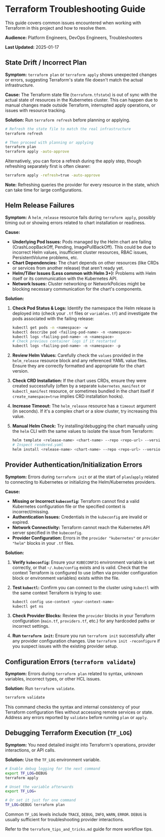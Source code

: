 # Terraform Troubleshooting Guide

This guide covers common issues encountered when working with Terraform in this project and how to resolve them.

**Audience:** Platform Engineers, DevOps Engineers, Troubleshooters

**Last Updated:** 2025-01-17

## State Drift / Incorrect Plan

**Symptom:** `terraform plan` or `terraform apply` shows unexpected changes or errors, suggesting Terraform's state file doesn't match the actual infrastructure.

**Cause:** The Terraform state file (`terraform.tfstate`) is out of sync with the actual state of resources in the Kubernetes cluster. This can happen due to manual changes made outside Terraform, interrupted apply operations, or issues with resource tracking.

**Solution:** Run `terraform refresh` before planning or applying.

```bash
# Refresh the state file to match the real infrastructure
terraform refresh

# Then proceed with planning or applying
terraform plan
terraform apply -auto-approve
```

Alternatively, you can force a refresh during the apply step, though refreshing separately first is often clearer:

```bash
terraform apply -refresh=true -auto-approve
```

**Note:** Refreshing queries the provider for every resource in the state, which can take time for large configurations.

## Helm Release Failures

**Symptom:** A `helm_release` resource fails during `terraform apply`, possibly timing out or showing errors related to chart installation or readiness.

**Cause:**

* **Underlying Pod Issues:** Pods managed by the Helm chart are failing (CrashLoopBackOff, Pending, ImagePullBackOff). This could be due to incorrect Helm values, insufficient cluster resources, RBAC issues, PersistentVolume problems, etc.
* **Chart Dependencies:** The chart depends on other resources (like CRDs or services from another release) that aren't ready yet.
* **Helm/Tiller Issues (Less common with Helm 3+):** Problems with Helm itself or its communication with the Kubernetes API.
* **Network Issues:** Cluster networking or NetworkPolicies might be blocking necessary communication for the chart's components.

**Solution:**

1. **Check Pod Status & Logs:** Identify the namespace the Helm release is deployed into (check your `.tf` files or `variables.tf`) and investigate the pods associated with the failing release:

    ```bash
    kubectl get pods -n <namespace> -w
    kubectl describe pod <failing-pod-name> -n <namespace>
    kubectl logs <failing-pod-name> -n <namespace>
    # Check previous container logs if it restarted
    kubectl logs <failing-pod-name> -n <namespace> -p
    ```

2. **Review Helm Values:** Carefully check the `values` provided in the `helm_release` resource block and any referenced YAML value files. Ensure they are correctly formatted and appropriate for the chart version.
3. **Check CRD Installation:** If the chart uses CRDs, ensure they were created successfully (often by a separate `kubernetes_manifest` or `kubectl_manifest` resource, or sometimes bundled in the chart itself if `create_namespace=true` implies CRD installation hooks).
4. **Increase Timeout:** The `helm_release` resource has a `timeout` argument (in seconds). If it's a complex chart or a slow cluster, try increasing this value.
5. **Manual Helm Check:** Try installing/debugging the chart manually using the `helm` CLI with the same values to isolate the issue from Terraform:

    ```bash
    helm template <release-name> <chart-name> --repo <repo-url> --version <chart-version> -n <namespace> -f values.yaml --set key=value > rendered.yaml
    # Inspect rendered.yaml
    helm install <release-name> <chart-name> --repo <repo-url> --version <chart-version> -n <namespace> -f values.yaml --set key=value --debug --dry-run
    ```

## Provider Authentication/Initialization Errors

**Symptom:** Errors during `terraform init` or at the start of `plan`/`apply` related to connecting to Kubernetes or initializing the Helm/Kubernetes providers.

**Cause:**

* **Missing or Incorrect `kubeconfig`:** Terraform cannot find a valid Kubernetes configuration file or the specified context is incorrect/missing.
* **Authentication Issues:** Credentials in the `kubeconfig` are invalid or expired.
* **Network Connectivity:** Terraform cannot reach the Kubernetes API server specified in the `kubeconfig`.
* **Provider Configuration:** Errors in the `provider "kubernetes"` or `provider "helm"` blocks in your `.tf` files.

**Solution:**

1. **Verify `kubeconfig`:** Ensure your `KUBECONFIG` environment variable is set correctly, or that `~/.kube/config` exists and is valid. Check that the context Terraform is configured to use (often via provider configuration block or environment variables) exists within the file.
2. **Test `kubectl`:** Confirm you can connect to the cluster using `kubectl` with the same context Terraform is trying to use:

    ```bash
    kubectl config use-context <your-context-name>
    kubectl get ns
    ```

3. **Check Provider Blocks:** Review the `provider` blocks in your Terraform configuration (`main.tf`, `providers.tf`, etc.) for any hardcoded paths or incorrect settings.
4. **Run `terraform init`:** Ensure you run `terraform init` successfully after any provider configuration changes. Use `terraform init -reconfigure` if you suspect issues with the existing provider setup.

## Configuration Errors (`terraform validate`)

**Symptom:** Errors during `terraform plan` related to syntax, unknown variables, incorrect types, or other HCL issues.

**Solution:** Run `terraform validate`.

```bash
terraform validate
```

This command checks the syntax and internal consistency of your Terraform configuration files without accessing remote services or state. Address any errors reported by `validate` before running `plan` or `apply`.

## Debugging Terraform Execution (`TF_LOG`)

**Symptom:** You need detailed insight into Terraform's operations, provider interactions, or API calls.

**Solution:** Use the `TF_LOG` environment variable.

```bash
# Enable debug logging for the next command
export TF_LOG=DEBUG
terraform apply

# Unset the variable afterwards
export TF_LOG=

# Or set it just for one command
TF_LOG=DEBUG terraform plan
```

Common `TF_LOG` levels include `TRACE`, `DEBUG`, `INFO`, `WARN`, `ERROR`. `DEBUG` is usually sufficient for troubleshooting provider interactions.

Refer to the `terraform_tips_and_tricks.md` guide for more workflow tips.
